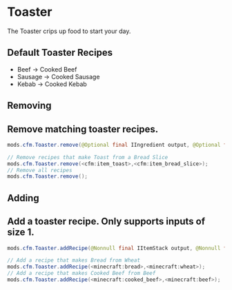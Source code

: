 # Toaster
The Toaster crips up food to start your day.

## Default Toaster Recipes
- Beef -> Cooked Beef
- Sausage -> Cooked Sausage
- Kebab -> Cooked Kebab

## Removing
Remove matching toaster recipes.
------
```java
mods.cfm.Toaster.remove(@Optional final IIngredient output, @Optional final IIngredient input);

// Remove recipes that make Toast from a Bread Slice
mods.cfm.Toaster.remove(<cfm:item_toast>,<cfm:item_bread_slice>);
// Remove all recipes
mods.cfm.Toaster.remove();
```

## Adding
Add a toaster recipe.
Only supports inputs of size 1.
------
```java
mods.cfm.Toaster.addRecipe(@Nonnull final IItemStack output, @Nonnull final IItemStack input);

// Add a recipe that makes Bread from Wheat
mods.cfm.Toaster.addRecipe(<minecraft:bread>,<minecraft:wheat>);
// Add a recipe that makes Cooked Beef from Beef
mods.cfm.Toaster.addRecipe(<minecraft:cooked_beef>,<minecraft:beef>);
```

